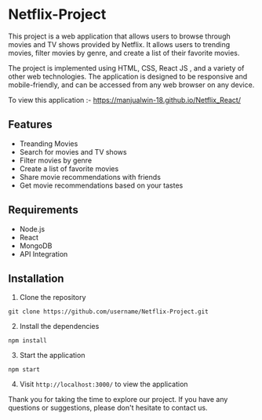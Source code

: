 # Netflix-Project

This project is a web application that allows users to browse through movies and TV shows provided by Netflix. It allows users to trending movies, filter movies by genre, and create a list of their favorite movies.

The project is implemented using HTML, CSS, React JS , and a variety of other web technologies. The application is designed to be responsive and mobile-friendly, and can be accessed from any web browser on any device.

To view this application :- https://manjualwin-18.github.io/Netflix_React/ 
## Features

* Treanding Movies 
* Search for movies and TV shows
* Filter movies by genre
* Create a list of favorite movies
* Share movie recommendations with friends
* Get movie recommendations based on your tastes 

## Requirements

* Node.js
* React 
* MongoDB
* API Integration


## Installation

1. Clone the repository

```
git clone https://github.com/username/Netflix-Project.git
```

2. Install the dependencies

```
npm install
```

3. Start the application

```
npm start
```

4. Visit `http://localhost:3000/` to view the application



Thank you for taking the time to explore our project. If you have any questions or suggestions, please don't hesitate to contact us.

